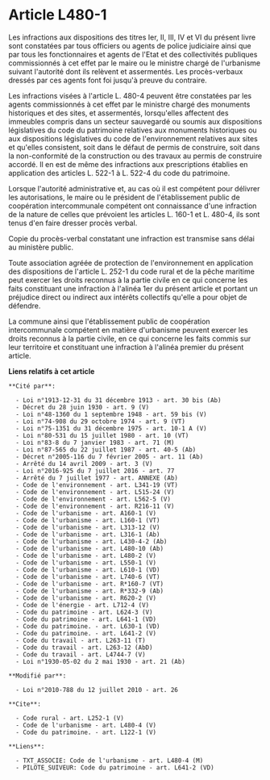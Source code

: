 # Article L480-1

Les infractions aux dispositions des titres Ier, II, III, IV et VI du présent livre sont constatées par tous officiers ou
agents de police judiciaire ainsi que par tous les fonctionnaires et agents de l'Etat et des collectivités publiques
commissionnés à cet effet par le maire ou le ministre chargé de l'urbanisme suivant l'autorité dont ils relèvent et
assermentés. Les procès-verbaux dressés par ces agents font foi jusqu'à preuve du contraire. 

Les infractions visées à l'article L. 480-4 peuvent être constatées par les agents commissionnés à cet effet par le ministre
chargé des monuments historiques et des sites, et assermentés, lorsqu'elles affectent des immeubles compris dans un secteur
sauvegardé ou soumis aux dispositions législatives du code du patrimoine relatives aux monuments historiques ou aux
dispositions législatives du code de l'environnement relatives aux sites et qu'elles consistent, soit dans le défaut de
permis de construire, soit dans la non-conformité de la construction ou des travaux au permis de construire accordé. Il en
est de même des infractions aux prescriptions établies en application des articles L. 522-1 à L. 522-4 du code du
patrimoine. 

Lorsque l'autorité administrative et, au cas où il est compétent pour délivrer les autorisations, le maire ou le président de
l'établissement public de coopération intercommunale compétent ont connaissance d'une infraction de la nature de celles que
prévoient les articles L. 160-1 et L. 480-4, ils sont tenus d'en faire dresser procès verbal. 

Copie du procès-verbal constatant une infraction est transmise sans délai au ministère public. 

Toute association agréée de protection de l'environnement en application des dispositions de l'article L. 252-1 du code rural
et de la pêche maritime peut exercer les droits reconnus à la partie civile en ce qui concerne les faits constituant une
infraction à l'alinéa 1er du présent article et portant un préjudice direct ou indirect aux intérêts collectifs qu'elle a
pour objet de défendre. 

La commune ainsi que l'établissement public de coopération intercommunale compétent en matière d'urbanisme peuvent exercer
les droits reconnus à la partie civile, en ce qui concerne les faits commis sur leur territoire et constituant une infraction
à l'alinéa premier du présent article.

**Liens relatifs à cet article**

	**Cité par**:

	  - Loi n°1913-12-31 du 31 décembre 1913 - art. 30 bis (Ab)
	  - Décret du 28 juin 1930 - art. 9 (V)
	  - Loi n°48-1360 du 1 septembre 1948 - art. 59 bis (V)
	  - Loi n°74-908 du 29 octobre 1974 - art. 9 (VT)
	  - Loi n°75-1351 du 31 décembre 1975 - art. 10-1 A (V)
	  - Loi n°80-531 du 15 juillet 1980 - art. 10 (VT)
	  - Loi n°83-8 du 7 janvier 1983 - art. 71 (M)
	  - Loi n°87-565 du 22 juillet 1987 - art. 40-5 (Ab)
	  - Décret n°2005-116 du 7 février 2005 - art. 11 (Ab)
	  - Arrêté du 14 avril 2009 - art. 3 (V)
	  - Loi n°2016-925 du 7 juillet 2016 - art. 77
	  - Arrêté du 7 juillet 1977 - art. ANNEXE (Ab)
	  - Code de l'environnement - art. L341-19 (VT)
	  - Code de l'environnement - art. L515-24 (V)
	  - Code de l'environnement - art. L562-5 (V)
	  - Code de l'environnement - art. R216-11 (V)
	  - Code de l'urbanisme - art. A160-1 (V)
	  - Code de l'urbanisme - art. L160-1 (VT)
	  - Code de l'urbanisme - art. L313-12 (V)
	  - Code de l'urbanisme - art. L316-1 (Ab)
	  - Code de l'urbanisme - art. L430-4-2 (Ab)
	  - Code de l'urbanisme - art. L480-10 (Ab)
	  - Code de l'urbanisme - art. L480-2 (V)
	  - Code de l'urbanisme - art. L550-1 (V)
	  - Code de l'urbanisme - art. L610-1 (VD)
	  - Code de l'urbanisme - art. L740-6 (VT)
	  - Code de l'urbanisme - art. R*160-7 (VT)
	  - Code de l'urbanisme - art. R*332-9 (Ab)
	  - Code de l'urbanisme - art. R620-2 (V)
	  - Code de l'énergie - art. L712-4 (V)
	  - Code du patrimoine - art. L624-3 (V)
	  - Code du patrimoine - art. L641-1 (VD)
	  - Code du patrimoine. - art. L630-1 (VD)
	  - Code du patrimoine. - art. L641-2 (V)
	  - Code du travail - art. L263-11 (T)
	  - Code du travail - art. L263-12 (AbD)
	  - Code du travail - art. L4744-7 (V)
	  - Loi n°1930-05-02 du 2 mai 1930 - art. 21 (Ab)

	**Modifié par**:

	  - Loi n°2010-788 du 12 juillet 2010 - art. 26

	**Cite**:

	  - Code rural - art. L252-1 (V)
	  - Code de l'urbanisme - art. L480-4 (V)
	  - Code du patrimoine. - art. L122-1 (V)

	**Liens**:

	  - TXT_ASSOCIE: Code de l'urbanisme - art. L480-4 (M)
	  - PILOTE_SUIVEUR: Code du patrimoine - art. L641-2 (VD)
